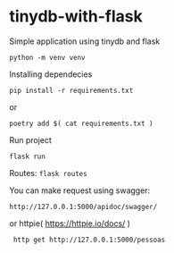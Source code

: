 # tinydb-with-flask
Simple application using tinydb and flask

``python -m venv venv``

Installing dependecies

``pip install -r requirements.txt``

or

``poetry add $( cat requirements.txt )``

Run project

``flask run``

Routes:
``flask routes``

You can make request using swagger:

``http://127.0.0.1:5000/apidoc/swagger/``

or httpie( https://httpie.io/docs/ )

`` http get http://127.0.0.1:5000/pessoas``

